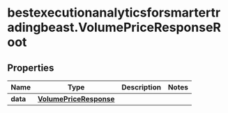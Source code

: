 # bestexecutionanalyticsforsmartertradingbeast.VolumePriceResponseRoot

## Properties

Name | Type | Description | Notes
------------ | ------------- | ------------- | -------------
**data** | [**VolumePriceResponse**](VolumePriceResponse.md) |  | 


